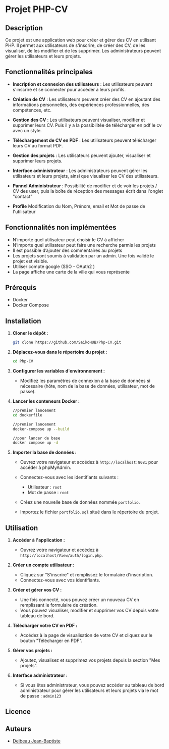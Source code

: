 # Projet PHP-CV

## Description
Ce projet est une application web pour créer et gérer des CV en utilisant PHP. Il permet aux utilisateurs de s'inscrire, de créer des CV, de les visualiser, de les modifier et de les supprimer. Les administrateurs peuvent gérer les utilisateurs et leurs projets.

## Fonctionnalités principales
- **Inscription et connexion des utilisateurs** : Les utilisateurs peuvent s'inscrire et se connecter pour accéder à leurs profils.
- **Création de CV** : Les utilisateurs peuvent créer des CV en ajoutant des informations personnelles, des expériences professionnelles, des compétences, etc.
- **Gestion des CV** : Les utilisateurs peuvent visualiser, modifier et supprimer leurs CV. Puis il y a la possibilitée de télécharger en pdf le cv avec un style.
- **Téléchargement de CV en PDF** : Les utilisateurs peuvent télécharger leurs CV au format PDF.
- **Gestion des projets** : Les utilisateurs peuvent ajouter, visualiser et supprimer leurs projets.
- **Interface administrateur** : Les administrateurs peuvent gérer les utilisateurs et leurs projets, ainsi que visualiser les CV des utilisateurs.

- **Pannel Administrateur** : Possibilité de modifier et de voir les projets / CV des user, puis la boîte de réception des messages écrit dans l'onglet "contact"

- **Profile** Modification du Nom, Prénom, email et Mot de passe de l'utilisateur


## Fonctionnalités non implémentées
- N’importe quel utilisateur peut choisir le CV à afficher
- N’importe quel utilisateur peut faire une recherche parmis les projets
- Il est possible d’ajouter des commentaires au projets
- Les projets sont soumis à validation par un admin. Une fois validé le projet est visible.
- Utiliser compte google (SSO - OAuth2 )
- La page affiche une carte de la ville qui vous représente


## Prérequis
- Docker
- Docker Compose

## Installation
1. **Cloner le dépôt :**
    ```bash
    git clone https://github.com/SaikoHUB/Php-CV.git
    ```

2. **Déplacez-vous dans le répertoire du projet :**
    ```bash
    cd Php-CV
    ```

3. **Configurer les variables d'environnement :**
    - Modifiez les paramètres de connexion à la base de données si nécessaire (hôte, nom de la base de données, utilisateur, mot de passe).

4. **Lancer les conteneurs Docker :**

    ```bash
    //premier lancement 
    cd dockerfile
    ```

    ```bash
    //premier lancement 
    docker-compose up --build
    ```
    ```bash
    //pour lancer de base  
    docker compose up -d
    ```


5. **Importer la base de données :**
    - Ouvrez votre navigateur et accédez à `http://localhost:8081` pour accéder à phpMyAdmin.

    - Connectez-vous avec les identifiants suivants : 
        - Utilisateur : `root`
        - Mot de passe : `root`
    - Créez une nouvelle base de données nommée `portfolio`.
    - Importez le fichier `portfolio.sql` situé dans le répertoire du projet.

## Utilisation
1. **Accéder à l'application :**
    - Ouvrez votre navigateur et accédez à `http://localhost/View/auth/login.php`.

2. **Créer un compte utilisateur :**
    - Cliquez sur "S'inscrire" et remplissez le formulaire d'inscription.
    - Connectez-vous avec vos identifiants.

3. **Créer et gérer vos CV :**
    - Une fois connecté, vous pouvez créer un nouveau CV en remplissant le formulaire de création.
    - Vous pouvez visualiser, modifier et supprimer vos CV depuis votre tableau de bord.

4. **Télécharger votre CV en PDF :**
    - Accédez à la page de visualisation de votre CV et cliquez sur le bouton "Télécharger en PDF".

5. **Gérer vos projets :**
    - Ajoutez, visualisez et supprimez vos projets depuis la section "Mes projets".

6. **Interface administrateur :**
    - Si vous êtes administrateur, vous pouvez accéder au tableau de bord administrateur pour gérer les utilisateurs et leurs projets via le mot de passe : `admin123`

## Licence


## Auteurs
- [Delbeau Jean-Baptiste](https://github.com/SaikoHUB)